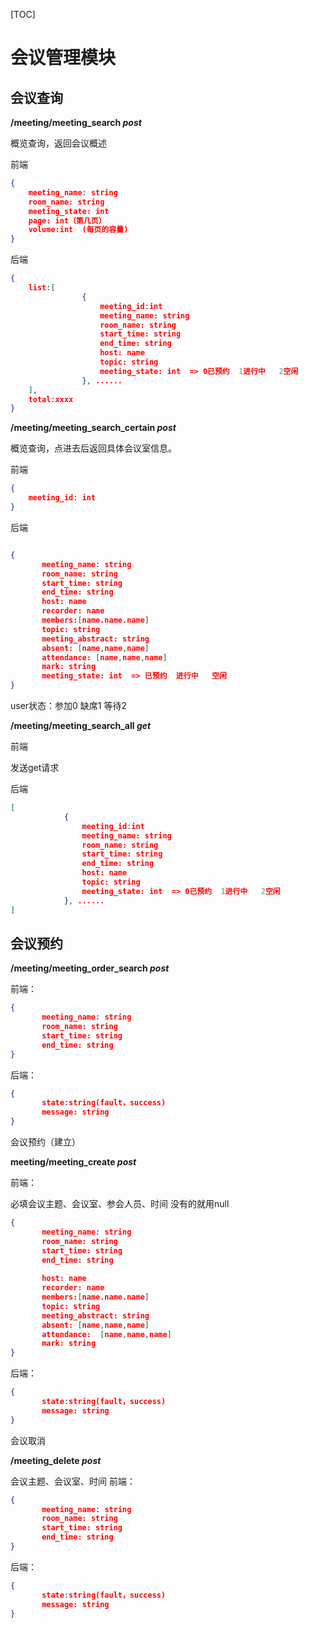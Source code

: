 [TOC]



# 会议管理模块

## 会议查询

**/meeting/meeting_search *post***

概览查询，返回会议概述

前端

```json
{
    meeting_name: string
    room_name: string
    meeting_state: int
    page: int（第几页）
    volume:int  (每页的容量)
}
```

后端

```json
{
    list:[
                {
                    meeting_id:int
                    meeting_name: string
                    room_name: string
                    start_time: string
                    end_time: string
                    host: name
                    topic: string
                    meeting_state: int  => 0已预约  1进行中   2空闲
                }, ......
    ],
    total:xxxx
}

```



**/meeting/meeting_search_certain *post***

概览查询，点进去后返回具体会议室信息。

前端

```json
{
    meeting_id: int
}
```

后端

```json

{
    ​	meeting_name: string
    ​	room_name: string
    ​	start_time: string
    ​	end_time: string
    ​	host: name
    ​	recorder: name
    ​	members:[name.name.name]
	​	topic: string
	​	meeting_abstract: string
	​	absent: [name,name,name]
	​	attendance: [name,name,name]
	​	mark: string
	​	meeting_state: int  => 已预约  进行中   空闲
}


```

user状态：参加0 缺席1 等待2



**/meeting/meeting_search_all *get***

前端 

发送get请求

后端
```json
[
    		{
                meeting_id:int
                meeting_name: string
                room_name: string
                start_time: string
                end_time: string
                host: name
                topic: string
                meeting_state: int  => 0已预约  1进行中   2空闲
			}, ......
]

```

## 会议预约

**/meeting/meeting_order_search *post***

前端：

```json
{
    ​ 	meeting_name: string
    ​ 	room_name: string
    ​ 	start_time: string
    ​ 	end_time: string
}
```

后端：

```json
{    	
    ​ 	state:string(fault，success)
    ​ 	message: string
}
```







会议预约（建立）

**meeting/meeting_create *post***

前端：

必填会议主题、会议室、参会人员、时间
没有的就用null

```json
{
    ​ 	meeting_name: string
    ​ 	room_name: string
    ​ 	start_time: string
    ​ 	end_time: string
    
    ​ 	host: name
    ​ 	recorder: name
    ​ 	members:[name.name.name]
    ​ 	topic: string
    ​ 	meeting_abstract: string
    ​ 	absent: [name,name,name]
    ​ 	attendance:  [name,name,name]
    ​ 	mark: string
}
```

后端：

```json
{    	
    ​ 	state:string(fault，success)
    ​ 	message: string
}
```

会议取消

**/meeting_delete *post***

会议主题、会议室、时间
前端：

```json
{
    ​ 	meeting_name: string
    ​ 	room_name: string
    ​ 	start_time: string
    ​ 	end_time: string
}
```
后端：

```json
{    	
    ​ 	state:string(fault，success)
    ​ 	message: string
}
```